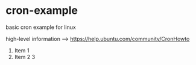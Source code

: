 cron-example
============

basic cron example for linux 

high-level information --> https://help.ubuntu.com/community/CronHowto


1. Item 1
2. Item 2
3
